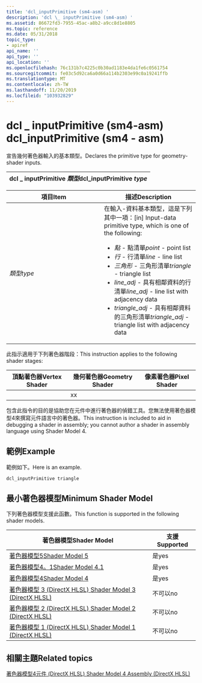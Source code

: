 ```yaml
---
title: 'dcl_inputPrimitive (sm4-asm) '
description: 'dcl \_ inputPrimitive (sm4-asm) '
ms.assetid: 86672fd3-7955-45ac-a8b2-a9cc8d1e8805
ms.topic: reference
ms.date: 05/31/2018
topic_type:
- apiref
api_name: ''
api_type: ''
api_location: ''
ms.openlocfilehash: 76c131b7c4225c0b30ad1183e4da1fe6c0561754
ms.sourcegitcommit: fe03c5d92ca6a0d66a114b2303e99c0a19241ffb
ms.translationtype: MT
ms.contentlocale: zh-TW
ms.lasthandoff: 11/20/2019
ms.locfileid: "103932829"
---
```

# <a name="dcl_inputprimitive-sm4---asm"></a><span data-ttu-id="a5773-103">dcl \_ inputPrimitive (sm4-asm) </span><span class="sxs-lookup"><span data-stu-id="a5773-103">dcl\_inputPrimitive (sm4 - asm)</span></span>

<span data-ttu-id="a5773-104">宣告幾何著色器輸入的基本類型。</span><span class="sxs-lookup"><span data-stu-id="a5773-104">Declares the primitive type for geometry-shader inputs.</span></span>



| <span data-ttu-id="a5773-105">dcl \_ inputPrimitive *類型*</span><span class="sxs-lookup"><span data-stu-id="a5773-105">dcl\_inputPrimitive *type*</span></span> |
|----------------------------|



 



<table>
<colgroup>
<col style="width: 50%" />
<col style="width: 50%" />
</colgroup>
<thead>
<tr class="header">
<th><span data-ttu-id="a5773-106">項目</span><span class="sxs-lookup"><span data-stu-id="a5773-106">Item</span></span></th>
<th><span data-ttu-id="a5773-107">描述</span><span class="sxs-lookup"><span data-stu-id="a5773-107">Description</span></span></th>
</tr>
</thead>
<tbody>
<tr class="odd">
<td><span data-ttu-id="a5773-108"><span id="type"></span><span id="TYPE"></span><em>類型</em></span><span class="sxs-lookup"><span data-stu-id="a5773-108"><span id="type"></span><span id="TYPE"></span><em>type</em></span></span><br/></td>
<td><span data-ttu-id="a5773-109">在輸入-資料基本類型，這是下列其中一項：</span><span class="sxs-lookup"><span data-stu-id="a5773-109">[in] Input-data primitive type, which is one of the following:</span></span> <br/>
<ul>
<li><span data-ttu-id="a5773-110"><em>點</em> - 點清單</span><span class="sxs-lookup"><span data-stu-id="a5773-110"><em>point</em> - point list</span></span></li>
<li><span data-ttu-id="a5773-111"><em>行</em> - 行清單</span><span class="sxs-lookup"><span data-stu-id="a5773-111"><em>line</em> - line list</span></span></li>
<li><span data-ttu-id="a5773-112"><em>三角形</em> - 三角形清單</span><span class="sxs-lookup"><span data-stu-id="a5773-112"><em>triangle</em> - triangle list</span></span></li>
<li><span data-ttu-id="a5773-113"><em>line_adj</em> - 具有相鄰資料的行清單</span><span class="sxs-lookup"><span data-stu-id="a5773-113"><em>line_adj</em> - line list with adjacency data</span></span></li>
<li><span data-ttu-id="a5773-114"><em>triangle_adj</em> - 具有相鄰資料的三角形清單</span><span class="sxs-lookup"><span data-stu-id="a5773-114"><em>triangle_adj</em> - triangle list with adjacency data</span></span></li>
</ul></td>
</tr>
</tbody>
</table>



 

<span data-ttu-id="a5773-115">此指示適用于下列著色器階段：</span><span class="sxs-lookup"><span data-stu-id="a5773-115">This instruction applies to the following shader stages:</span></span>



| <span data-ttu-id="a5773-116">頂點著色器</span><span class="sxs-lookup"><span data-stu-id="a5773-116">Vertex Shader</span></span> | <span data-ttu-id="a5773-117">幾何著色器</span><span class="sxs-lookup"><span data-stu-id="a5773-117">Geometry Shader</span></span> | <span data-ttu-id="a5773-118">像素著色器</span><span class="sxs-lookup"><span data-stu-id="a5773-118">Pixel Shader</span></span> |
|---------------|-----------------|--------------|
|               | <span data-ttu-id="a5773-119">x</span><span class="sxs-lookup"><span data-stu-id="a5773-119">x</span></span>               |              |



 

<span data-ttu-id="a5773-120">包含此指令的目的是協助您在元件中進行著色器的偵錯工具。您無法使用著色器模型4來撰寫元件語言中的著色器。</span><span class="sxs-lookup"><span data-stu-id="a5773-120">This instruction is included to aid in debugging a shader in assembly; you cannot author a shader in assembly language using Shader Model 4.</span></span>

## <a name="example"></a><span data-ttu-id="a5773-121">範例</span><span class="sxs-lookup"><span data-stu-id="a5773-121">Example</span></span>

<span data-ttu-id="a5773-122">範例如下。</span><span class="sxs-lookup"><span data-stu-id="a5773-122">Here is an example.</span></span>


```
dcl_inputPrimitive triangle
```



## <a name="minimum-shader-model"></a><span data-ttu-id="a5773-123">最小著色器模型</span><span class="sxs-lookup"><span data-stu-id="a5773-123">Minimum Shader Model</span></span>

<span data-ttu-id="a5773-124">下列著色器模型支援此函數。</span><span class="sxs-lookup"><span data-stu-id="a5773-124">This function is supported in the following shader models.</span></span>



| <span data-ttu-id="a5773-125">著色器模型</span><span class="sxs-lookup"><span data-stu-id="a5773-125">Shader Model</span></span>                                              | <span data-ttu-id="a5773-126">支援</span><span class="sxs-lookup"><span data-stu-id="a5773-126">Supported</span></span> |
|-----------------------------------------------------------|-----------|
| [<span data-ttu-id="a5773-127">著色器模型5</span><span class="sxs-lookup"><span data-stu-id="a5773-127">Shader Model 5</span></span>](d3d11-graphics-reference-sm5.md)        | <span data-ttu-id="a5773-128">是</span><span class="sxs-lookup"><span data-stu-id="a5773-128">yes</span></span>       |
| [<span data-ttu-id="a5773-129">著色器模型4。1</span><span class="sxs-lookup"><span data-stu-id="a5773-129">Shader Model 4.1</span></span>](dx-graphics-hlsl-sm4.md)              | <span data-ttu-id="a5773-130">是</span><span class="sxs-lookup"><span data-stu-id="a5773-130">yes</span></span>       |
| [<span data-ttu-id="a5773-131">著色器模型4</span><span class="sxs-lookup"><span data-stu-id="a5773-131">Shader Model 4</span></span>](dx-graphics-hlsl-sm4.md)                | <span data-ttu-id="a5773-132">是</span><span class="sxs-lookup"><span data-stu-id="a5773-132">yes</span></span>       |
| [<span data-ttu-id="a5773-133">著色器模型 3 (DirectX HLSL) </span><span class="sxs-lookup"><span data-stu-id="a5773-133">Shader Model 3 (DirectX HLSL)</span></span>](dx-graphics-hlsl-sm3.md) | <span data-ttu-id="a5773-134">不可以</span><span class="sxs-lookup"><span data-stu-id="a5773-134">no</span></span>        |
| [<span data-ttu-id="a5773-135">著色器模型 2 (DirectX HLSL) </span><span class="sxs-lookup"><span data-stu-id="a5773-135">Shader Model 2 (DirectX HLSL)</span></span>](dx-graphics-hlsl-sm2.md) | <span data-ttu-id="a5773-136">不可以</span><span class="sxs-lookup"><span data-stu-id="a5773-136">no</span></span>        |
| [<span data-ttu-id="a5773-137">著色器模型 1 (DirectX HLSL) </span><span class="sxs-lookup"><span data-stu-id="a5773-137">Shader Model 1 (DirectX HLSL)</span></span>](dx-graphics-hlsl-sm1.md) | <span data-ttu-id="a5773-138">不可以</span><span class="sxs-lookup"><span data-stu-id="a5773-138">no</span></span>        |



 

## <a name="related-topics"></a><span data-ttu-id="a5773-139">相關主題</span><span class="sxs-lookup"><span data-stu-id="a5773-139">Related topics</span></span>

<dl> <dt>

[<span data-ttu-id="a5773-140">著色器模型4元件 (DirectX HLSL) </span><span class="sxs-lookup"><span data-stu-id="a5773-140">Shader Model 4 Assembly (DirectX HLSL)</span></span>](dx-graphics-hlsl-sm4-asm.md)
</dt> </dl>

 

 





